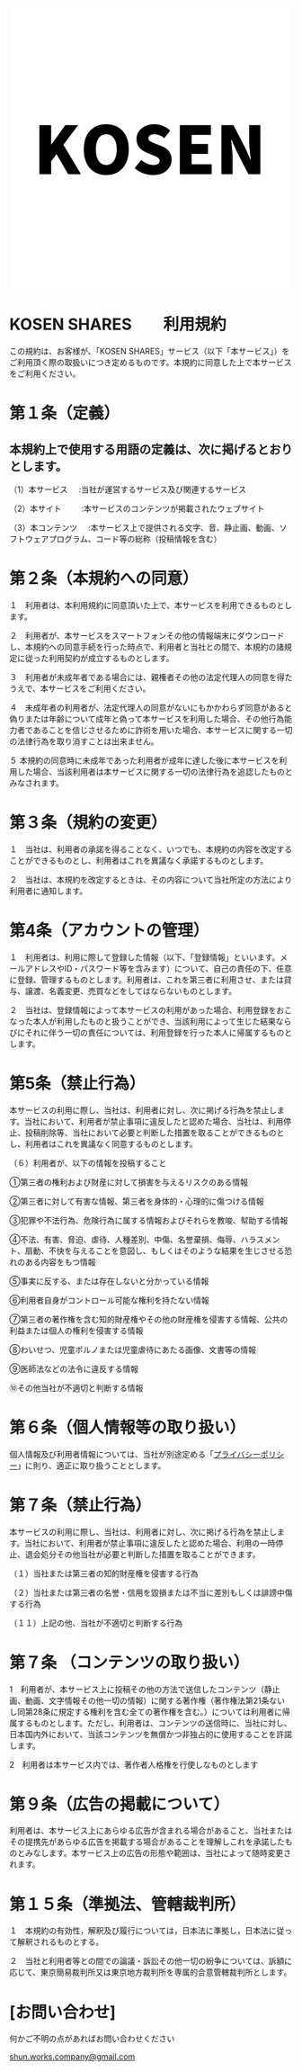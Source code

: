
![kosen](https://github.com/puni-pro/Kosen_share/blob/main/assets/KOSEN.png?raw=true) 


# KOSEN SHARES　　利用規約
この規約は、お客様が、「KOSEN SHARES」サービス（以下「本サービス」）をご利用頂く際の取扱いにつき定めるものです。本規約に同意した上で本サービスをご利用ください。

# 第１条（定義）
## 本規約上で使用する用語の定義は、次に掲げるとおりとします。
（1）本サービス	   &nbsp;&nbsp;&nbsp;&nbsp;:当社が運営するサービス及び関連するサービス

（2）本サイト	     &nbsp;&nbsp;&nbsp;&nbsp;&nbsp;&nbsp;&nbsp; :本サービスのコンテンツが掲載されたウェブサイト

（3）本コンテンツ	  &nbsp;&nbsp;&nbsp;&nbsp;:本サービス上で提供される文字、音、静止画、動画、ソフトウェアプログラム、コード等の総称（投稿情報を含む）


# 第２条（本規約への同意）
１　利用者は、本利用規約に同意頂いた上で、本サービスを利用できるものとします。

２　利用者が、本サービスをスマートフォンその他の情報端末にダウンロードし、本規約への同意手続を行った時点で、利用者と当社との間で、本規約の諸規定に従った利用契約が成立するものとします。

３　利用者が未成年者である場合には、親権者その他の法定代理人の同意を得たうえで、本サービスをご利用ください。

４　未成年者の利用者が、法定代理人の同意がないにもかかわらず同意があると偽りまたは年齢について成年と偽って本サービスを利用した場合、その他行為能力者であることを信じさせるために詐術を用いた場合、本サービスに関する一切の法律行為を取り消すことは出来ません。

５ 本規約の同意時に未成年であった利用者が成年に達した後に本サービスを利用した場合、当該利用者は本サービスに関する一切の法律行為を追認したものとみなされます。

# 第３条（規約の変更）
１　当社は、利用者の承諾を得ることなく、いつでも、本規約の内容を改定することができるものとし、利用者はこれを異議なく承諾するものとします。 

２　当社は、本規約を改定するときは、その内容について当社所定の方法により利用者に通知します。

# 第4条（アカウントの管理）
１　利用者は、利用に際して登録した情報（以下、「登録情報」といいます。メールアドレスやID・パスワード等を含みます）について、自己の責任の下、任意に登録、管理するものとします。利用者は、これを第三者に利用させ、または貸与、譲渡、名義変更、売買などをしてはならないものとします。


２　当社は、登録情報によって本サービスの利用があった場合、利用登録をおこなった本人が利用したものと扱うことができ、当該利用によって生じた結果ならびにそれに伴う一切の責任については、利用登録を行った本人に帰属するものとします。

# 第5条（禁止行為）
本サービスの利用に際し、当社は、利用者に対し、次に掲げる行為を禁止します。当社において、利用者が禁止事項に違反したと認めた場合、当社は、利用停止、投稿削除等、当社において必要と判断した措置を取ることができるものとし、利用者はこれを異議なく同意するものとします。


（６）利用者が、以下の情報を投稿すること

①第三者の権利および財産に対して損害を与えるリスクのある情報

②第三者に対して有害な情報、第三者を身体的・心理的に傷つける情報

③犯罪や不法行為、危険行為に属する情報およびそれらを教唆、幇助する情報

④不法、有害、脅迫、虐待、人種差別、中傷、名誉棄損、侮辱、ハラスメント、扇動、不快を与えることを意図し、もしくはそのような結果を生じさせる恐れのある内容をもつ情報

⑤事実に反する、または存在しないと分かっている情報

⑥利用者自身がコントロール可能な権利を持たない情報

⑦第三者の著作権を含む知的財産権やその他の財産権を侵害する情報、公共の利益または個人の権利を侵害する情報

⑧わいせつ、児童ポルノまたは児童虐待にあたる画像、文書等の情報

⑨医師法などの法令に違反する情報

⑩その他当社が不適切と判断する情報


# 第６条（個人情報等の取り扱い）
個人情報及び利用者情報については、当社が別途定める「[プライバシーポリシー](README.md)」に則り、適正に取り扱うこととします。

# 第７条（禁止行為）
本サービスの利用に際し、当社は、利用者に対し、次に掲げる行為を禁止します。当社において、利用者が禁止事項に違反したと認めた場合、利用の一時停止、退会処分その他当社が必要と判断した措置を取ることができます。

（１）当社または第三者の知的財産権を侵害する行為

（２）当社または第三者の名誉・信用を毀損または不当に差別もしくは誹謗中傷する行為 

（１１）上記の他、当社が不適切と判断する行為

# 第７条 （コンテンツの取り扱い）
1　利用者が、本サービス上に投稿その他の方法で送信したコンテンツ（静止画、動画、文字情報その他一切の情報）に関する著作権（著作権法第21条ないし同第28条に規定する権利を含む全ての著作権を含む。）については利用者に帰属するものとします。ただし、利用者は、コンテンツの送信時に、当社に対し、日本国内外において、当該コンテンツを無償かつ非独占的に使用することを許諾します。

2　利用者は本サービス内では、著作者人格権を行使しなものとします

# 第９条（広告の掲載について）
利用者は、本サービス上にあらゆる広告が含まれる場合があること、当社またはその提携先があらゆる広告を掲載する場合があることを理解しこれを承諾したものとみなします。本サービス上の広告の形態や範囲は、当社によって随時変更されます。

# 第１５条（準拠法、管轄裁判所）
１　本規約の有効性，解釈及び履行については，日本法に準拠し，日本法に従って解釈されるものとする。

２　当社と利用者等との間での論議・訴訟その他一切の紛争については、訴額に応じて、東京簡易裁判所又は東京地方裁判所を専属的合意管轄裁判所とします。




# [お問い合わせ]
何かご不明の点があればお問い合わせください

shun.works.company@gmail.com




